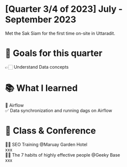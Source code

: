 # [Quarter 3/4 of 2023] July - September 2023
Met the Sak Siam for the first time on-site in Uttaradit.

# 🎯 Goals for this quarter
👉🏻 Understand Data concepts

# 📚 What I learned
🚀 Airflow<br />
✅ Data synchronization and running dags on Airflow

# 🎤 Class & Conference
✍🏻 SEO Training @Maruay Garden Hotel<br />
xxx<br />
✍🏻 The 7 habits of highly effective people @Geeky Base<br />
xxx
